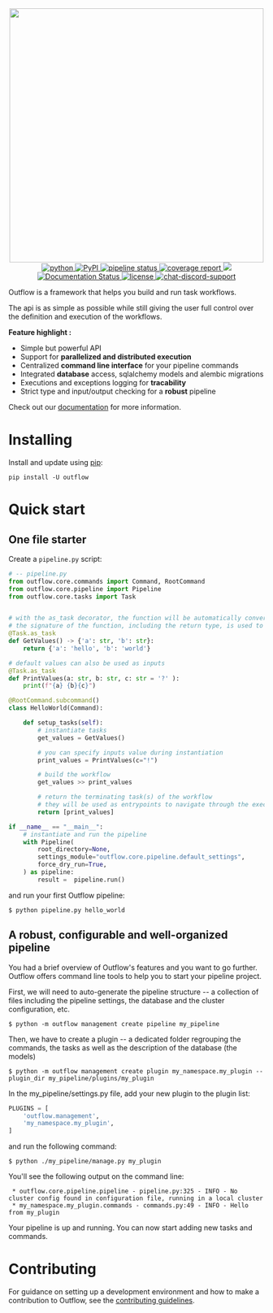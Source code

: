 <div align="center">
   <img src="https://gitlab.lam.fr/CONCERTO/outflow/-/raw/develop/docs/sections/images/logo.svg" width="500" style="max-width: 500px;">
</div>

<div align="center">

<a href="https://pypi.org/project/outflow/">
  <img src="https://img.shields.io/pypi/pyversions/outflow.svg" alt="python">
</a>

<a href="https://pypi.org/project/outflow/">
  <img alt="PyPI" src="https://img.shields.io/pypi/v/outflow">
</a>

<a href="https://gitlab.lam.fr/CONCERTO/outflow/-/commits/develop">
  <img alt="pipeline status" src="https://gitlab.lam.fr/CONCERTO/outflow/badges/develop/pipeline.svg" />
</a>

<a href="https://gitlab.lam.fr/CONCERTO/outflow/-/commits/develop">
  <img alt="coverage report" src="https://gitlab.lam.fr/CONCERTO/outflow/badges/develop/coverage.svg" />
</a>

<a href=https://github.com/ambv/black>
    <img src="https://img.shields.io/badge/code%20style-black-000000.svg">
</a>

<a href='https://docs.outflow.dev'>
  <img src='https://readthedocs.org/projects/outflow/badge/?version=latest' alt='Documentation Status' />
</a>

<a href="https://pypi.python.org/pypi/outflow">
  <img src="https://img.shields.io/pypi/l/outflow.svg" alt="license" />
</a>

<a href="https://discord.outflow.dev/">
  <img src="https://img.shields.io/badge/discord-support-7389D8?logo=discord&style=flat&logoColor=fff" alt="chat-discord-support" />
</a>



</div>

Outflow is a framework that helps you build and run task workflows.

The api is as simple as possible while still giving the user full control over the definition and execution of the
workflows.

**Feature highlight :**
 - Simple but powerful API
 - Support for **parallelized and distributed execution**
 - Centralized **command line interface** for your pipeline commands
 - Integrated **database** access, sqlalchemy models and alembic migrations
 - Executions and exceptions logging for **tracability**
 - Strict type and input/output checking for a **robust** pipeline

Check out our [documentation][outflow readthedocs] for more information.

[outflow readthedocs]: https://docs.outflow.dev

# Installing

Install and update using [pip](https://pip.pypa.io/en/stable/):

```
pip install -U outflow
```

# Quick start

## One file starter

Create a `pipeline.py` script:

```python
# -- pipeline.py
from outflow.core.commands import Command, RootCommand
from outflow.core.pipeline import Pipeline
from outflow.core.tasks import Task


# with the as_task decorator, the function will be automatically converted into a Task subclass
# the signature of the function, including the return type, is used to determine task inputs and outputs
@Task.as_task
def GetValues() -> {'a': str, 'b': str}:
    return {'a': 'hello', 'b': 'world'}

# default values can also be used as inputs
@Task.as_task
def PrintValues(a: str, b: str, c: str = '?' ):
    print(f"{a} {b}{c}")

@RootCommand.subcommand()
class HelloWorld(Command):

    def setup_tasks(self):
        # instantiate tasks
        get_values = GetValues()

        # you can specify inputs value during instantiation
        print_values = PrintValues(c="!")

        # build the workflow
        get_values >> print_values

        # return the terminating task(s) of the workflow
        # they will be used as entrypoints to navigate through the execution tree
        return [print_values]

if __name__ == "__main__":
    # instantiate and run the pipeline
    with Pipeline(
        root_directory=None,
        settings_module="outflow.core.pipeline.default_settings",
        force_dry_run=True,
    ) as pipeline:
        result =  pipeline.run()

```

and run your first Outflow pipeline:

```
$ python pipeline.py hello_world
```

## A robust, configurable and well-organized pipeline

You had a brief overview of Outflow's features and you want to go further. Outflow offers command line tools to help you to start your pipeline project.

First, we will need to auto-generate the pipeline structure -- a collection of files including the pipeline settings, the database and the cluster configuration, etc.

```
$ python -m outflow management create pipeline my_pipeline
```

Then, we have to create a plugin -- a dedicated folder regrouping the commands, the tasks as well as the description of the database (the models)
```
$ python -m outflow management create plugin my_namespace.my_plugin --plugin_dir my_pipeline/plugins/my_plugin
```

In the my_pipeline/settings.py file, add your new plugin to the plugin list:

```python
PLUGINS = [
    'outflow.management',
    'my_namespace.my_plugin',
]
```

and run the following command:

```
$ python ./my_pipeline/manage.py my_plugin
```

You'll see the following output on the command line:

```
 * outflow.core.pipeline.pipeline - pipeline.py:325 - INFO - No cluster config found in configuration file, running in a local cluster
 * my_namespace.my_plugin.commands - commands.py:49 - INFO - Hello from my_plugin
```

Your pipeline is up and running. You can now start adding new tasks and commands.

# Contributing

For guidance on setting up a development environment and how to make a contribution to Outflow, see the [contributing guidelines](https://gitlab.lam.fr/CONCERTO/outflow/-/blob/master/CONTRIBUTING.md).
